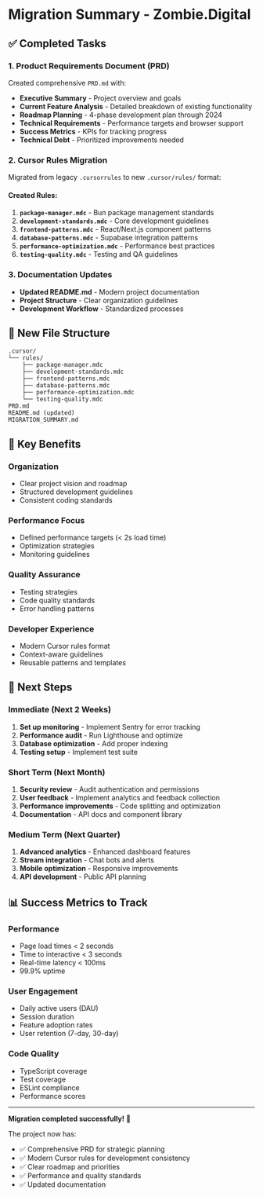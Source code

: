 # Migration Summary - Zombie.Digital

## ✅ Completed Tasks

### 1. Product Requirements Document (PRD)
Created comprehensive `PRD.md` with:
- **Executive Summary** - Project overview and goals
- **Current Feature Analysis** - Detailed breakdown of existing functionality
- **Roadmap Planning** - 4-phase development plan through 2024
- **Technical Requirements** - Performance targets and browser support
- **Success Metrics** - KPIs for tracking progress
- **Technical Debt** - Prioritized improvements needed

### 2. Cursor Rules Migration
Migrated from legacy `.cursorrules` to new `.cursor/rules/` format:

#### Created Rules:
1. **`package-manager.mdc`** - Bun package management standards
2. **`development-standards.mdc`** - Core development guidelines
3. **`frontend-patterns.mdc`** - React/Next.js component patterns
4. **`database-patterns.mdc`** - Supabase integration patterns
5. **`performance-optimization.mdc`** - Performance best practices
6. **`testing-quality.mdc`** - Testing and QA guidelines

### 3. Documentation Updates
- **Updated README.md** - Modern project documentation
- **Project Structure** - Clear organization guidelines
- **Development Workflow** - Standardized processes

## 📁 New File Structure

```
.cursor/
└── rules/
    ├── package-manager.mdc
    ├── development-standards.mdc
    ├── frontend-patterns.mdc
    ├── database-patterns.mdc
    ├── performance-optimization.mdc
    └── testing-quality.mdc
PRD.md
README.md (updated)
MIGRATION_SUMMARY.md
```

## 🎯 Key Benefits

### Organization
- Clear project vision and roadmap
- Structured development guidelines
- Consistent coding standards

### Performance Focus
- Defined performance targets (< 2s load time)
- Optimization strategies
- Monitoring guidelines

### Quality Assurance
- Testing strategies
- Code quality standards
- Error handling patterns

### Developer Experience
- Modern Cursor rules format
- Context-aware guidelines
- Reusable patterns and templates

## 🚀 Next Steps

### Immediate (Next 2 Weeks)
1. **Set up monitoring** - Implement Sentry for error tracking
2. **Performance audit** - Run Lighthouse and optimize
3. **Database optimization** - Add proper indexing
4. **Testing setup** - Implement test suite

### Short Term (Next Month)
1. **Security review** - Audit authentication and permissions
2. **User feedback** - Implement analytics and feedback collection
3. **Performance improvements** - Code splitting and optimization
4. **Documentation** - API docs and component library

### Medium Term (Next Quarter)
1. **Advanced analytics** - Enhanced dashboard features
2. **Stream integration** - Chat bots and alerts
3. **Mobile optimization** - Responsive improvements
4. **API development** - Public API planning

## 📊 Success Metrics to Track

### Performance
- Page load times < 2 seconds
- Time to interactive < 3 seconds
- Real-time latency < 100ms
- 99.9% uptime

### User Engagement
- Daily active users (DAU)
- Session duration
- Feature adoption rates
- User retention (7-day, 30-day)

### Code Quality
- TypeScript coverage
- Test coverage
- ESLint compliance
- Performance scores

---

**Migration completed successfully!** 🎉

The project now has:
- ✅ Comprehensive PRD for strategic planning
- ✅ Modern Cursor rules for development consistency
- ✅ Clear roadmap and priorities
- ✅ Performance and quality standards
- ✅ Updated documentation 